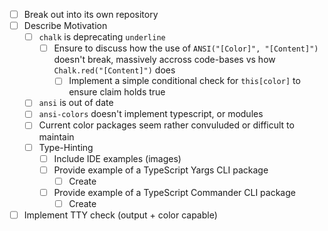 - [ ] Break out into its own repository
- [ ] Describe Motivation
  - [ ] `chalk` is deprecating `underline`
    - [ ] Ensure to discuss how the use of `ANSI("[Color]", "[Content]")` doesn't break, massively accross
    code-bases vs how `Chalk.red("[Content]")` does
      - [ ] Implement a simple conditional check for `this[color]` to ensure claim holds true
  - [ ] `ansi` is out of date
  - [ ] `ansi-colors` doesn't implement typescript, or modules
  - [ ] Current color packages seem rather convuluded or difficult to maintain
  - [ ] Type-Hinting
    - [ ] Include IDE examples (images)
    - [ ] Provide example of a TypeScript Yargs CLI package
      - [ ] Create
    - [ ] Provide example of a TypeScript Commander CLI package
      - [ ] Create
- [ ] Implement TTY check (output + color capable)
